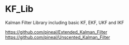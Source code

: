 # KF_Lib
Kalman Filter Library including basic KF, EKF, UKF and IKF


https://github.com/pineal/Extended_Kalman_Filter
https://github.com/pineal/Unscented_Kalman_Filter
